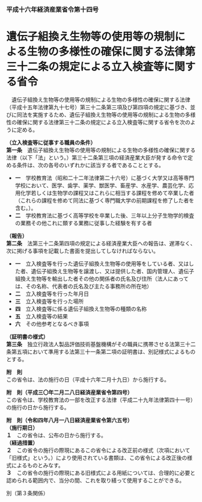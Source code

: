 ### 平成十六年経済産業省令第十四号  
# 遺伝子組換え生物等の使用等の規制による生物の多様性の確保に関する法律第三十二条の規定による立入検査等に関する省令  
　遺伝子組換え生物等の使用等の規制による生物の多様性の確保に関する法律（平成十五年法律第九十七号）第三十二条第三項及び第四項の規定に基づき、並びに同法を実施するため、遺伝子組換え生物等の使用等の規制による生物の多様性の確保に関する法律第三十二条の規定による立入検査等に関する省令を次のように定める。  
  
**（立入検査等に従事する職員の条件）**  
**第一条**　遺伝子組換え生物等の使用等の規制による生物の多様性の確保に関する法律（以下「法」という。）第三十二条第三項の経済産業大臣が発する命令で定める条件は、次の各号のいずれかに該当する者であることとする。  
* **一**　学校教育法（昭和二十二年法律第二十六号）に基づく大学又は高等専門学校において、医学、歯学、薬学、獣医学、畜産学、水産学、農芸化学、応用化学若しくは生物学の課程又はこれらに相当する課程を修めて卒業した者（これらの課程を修めて同法に基づく専門職大学の前期課程を修了した者を含む。）。  
* **二**　学校教育法に基づく高等学校を卒業した後、三年以上分子生物学的検査の業務その他これに類する業務に従事した経験を有する者  
  
**（報告）**  
**第二条**　法第三十二条第四項の規定による経済産業大臣への報告は、遅滞なく、次に掲げる事項を記載した書面を提出してしなければならない。  
* **一**　立入検査等を行った遺伝子組換え生物等の使用等をしている者、又はした者、遺伝子組換え生物等を譲渡し、又は提供した者、国内管理人、遺伝子組換え生物等を輸出した者その他の関係者の氏名及び住所（法人にあっては、その名称、代表者の氏名及び主たる事務所の所在地）  
* **二**　立入検査等を行った年月日  
* **三**　立入検査等を行った場所  
* **四**　立入検査等に係る遺伝子組換え生物等の種類の名称  
* **五**　立入検査等の結果  
* **六**　その他参考となるべき事項  
  
**（証明書の様式）**  
**第三条**　独立行政法人製品評価技術基盤機構がその職員に携帯させる法第三十二条第五項において準用する法第三十一条第二項の証明書は、別記様式によるものとする。  
  
**附　則**  
この省令は、法の施行の日（平成十六年二月十九日）から施行する。  
  
**附　則（平成三〇年二月二八日経済産業省令第四号）**  
この省令は、学校教育法の一部を改正する法律（平成二十九年法律第四十一号）の施行の日から施行する。  
  
**附　則（令和四年八月一八日経済産業省令第六五号）**  
**（施行期日）**  
**１**　この省令は、公布の日から施行する。  
**（経過措置）**  
**２**　この省令の施行の際現にあるこの省令による改正前の様式（次項において「旧様式」という。）により使用されている書類は、この省令による改正後の様式によるものとみなす。  
**３**　この省令の施行の際現にある旧様式による用紙については、合理的に必要と認められる範囲内で、当分の間、これを取り繕って使用することができる。  
  
別（第３条関係）  

          
        